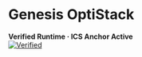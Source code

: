 # Genesis OptiStack

**Verified Runtime · ICS Anchor Active**  
[![Verified](https://logivault.ai/seal/optistack.svg)](https://logivault.ai/verify?ics=optistack)
